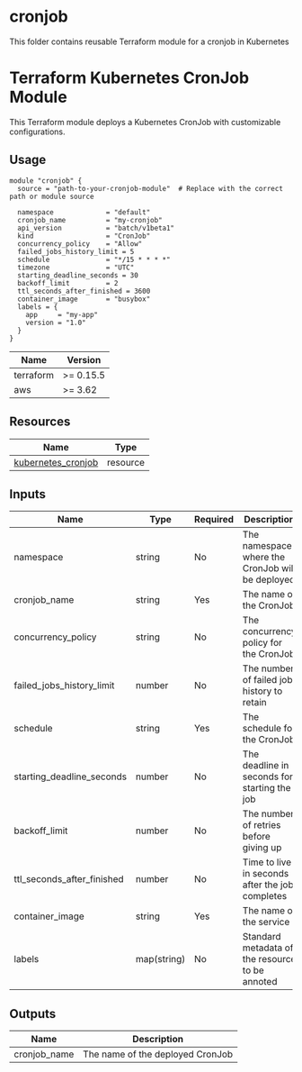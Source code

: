 # cronjob
This folder contains reusable Terraform module for a cronjob in Kubernetes

# Terraform Kubernetes CronJob Module

This Terraform module deploys a Kubernetes CronJob with customizable configurations.

## Usage

```hcl
module "cronjob" {
  source = "path-to-your-cronjob-module"  # Replace with the correct path or module source

  namespace             = "default"
  cronjob_name          = "my-cronjob"
  api_version           = "batch/v1beta1"
  kind                  = "CronJob"
  concurrency_policy    = "Allow"
  failed_jobs_history_limit = 5
  schedule              = "*/15 * * * *"
  timezone              = "UTC"
  starting_deadline_seconds = 30
  backoff_limit         = 2
  ttl_seconds_after_finished = 3600
  container_image       = "busybox"
  labels = {
    app     = "my-app"
    version = "1.0"
  }
}
```

 Name      | Version   |
|-----------|-----------|
| terraform | >= 0.15.5 |
| aws       | >= 3.62   |

## Resources

| Name                                                                                                                     | Type     |
|--------------------------------------------------------------------------------------------------------------------------|----------|
| [kubernetes_cronjob](https://registry.terraform.io/providers/hashicorp/kubernetes/latest/docs/resources/cron_jobt)       | resource |

## Inputs

| Name                       | Type       | Required| Description                                     | Default    |
|----------------------------|------------|---------|-------------------------------------------------|------------|
| namespace                  | string     |   No    | The namespace where the CronJob will be deployed|  "default" |
| cronjob_name               | string     |   Yes   | The name of the CronJob	                      |            |
| concurrency_policy         | string     |   No    | The concurrency policy for the CronJob	      |  "Allow"   |
| failed_jobs_history_limit	 | number     |   No    | The number of failed job history to retain	  |  10        |
| schedule                   | string     |   Yes   | The schedule for the CronJob	                  |            |
| starting_deadline_seconds  | number     |   No    | The deadline in seconds for starting the job	  |  30        |
| backoff_limit              | number     |   No    | The number of retries before giving up	      |  2         |
| ttl_seconds_after_finished | number     |   No    | Time to live in seconds after the job completes |  3000      |
| container_image            | string     |   Yes   | The name of the service                         |            |
| labels                     | map(string)|   No    | Standard metadata of the resource to be annoted |     {}     |

## Outputs

| Name           | Description                         |
|----------------|-------------------------------------|
| cronjob_name   | The name of the deployed CronJob    |


